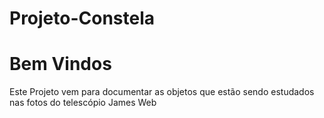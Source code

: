 # Projeto-Constela
<h1>Bem Vindos</h1>

<p>Este Projeto vem para documentar as objetos que estão sendo estudados nas fotos do telescópio James Web</p>
